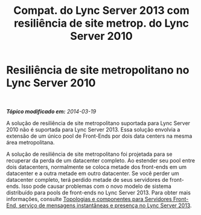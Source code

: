﻿---
title: "Compat. do Lync Server 2013 com resiliência de site metrop. do Lync Server 2010"
TOCTitle: Resiliência de site metropolitano no Lync Server 2010
ms:assetid: 18673ff6-b664-4a57-a89b-cbda8b129e6a
ms:mtpsurl: https://technet.microsoft.com/pt-br/library/JJ204715(v=OCS.15)
ms:contentKeyID: 49306019
ms.date: 05/19/2016
mtps_version: v=OCS.15
ms.translationtype: HT
---

# Resiliência de site metropolitano no Lync Server 2010

 

_**Tópico modificado em:** 2014-03-19_

A solução de resiliência de site metropolitano suportada para Lync Server 2010 não é suportada para Lync Server 2013. Essa solução envolvia a extensão de um único pool de Front-Ends por dois data centers na mesma área metropolitana.

A solução de resiliência de site metropolitano foi projetada para se recuperar da perda de um datacenter completo. Ao estender seu pool entre dois datacenters, normalmente se coloca metade dos front-ends em um datacenter e a outra metade em outro datacenter. Se você perder um datacenter completo, terá perdido metade de seus servidores de front-ends. Isso pode causar problemas com o novo modelo de sistema distribuído para pools de front-ends no Lync Server 2013. Para obter mais informações, consulte [Topologias e componentes para Servidores Front-End, serviço de mensagens instantâneas e presença no Lync Server 2013](lync-server-2013-topologies-and-components-for-front-end-servers-instant-messaging-and-presence.md).

